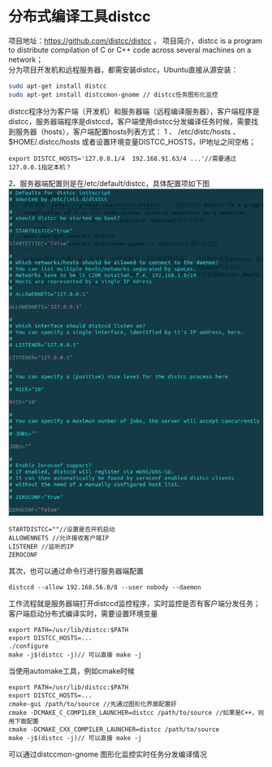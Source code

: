 # 分布式编译工具distcc
项目地址：https://github.com/distcc/distcc  ， 项目简介，distcc is a program to distribute compilation of C or C++ code across several machines on a network；  
分为项目开发机和远程服务器，都需安装distcc，Ubuntu直接从源安装：
```bash
sudo apt-get install distcc 
sudo apt-get install distccmon-gnome // distcc任务图形化监控
```
distcc程序分为客户端（开发机）和服务器端（远程编译服务器），客户端程序是distcc，服务器端程序是distccd，客户端使用distcc分发编译任务时候，需要找到服务器（hosts），客户端配置hosts列表方式：
1 、 /etc/distc/hosts 、 $HOME/.distcc/hosts 或者设置环境变量DISTCC_HOSTS，IP地址之间空格；
```
export DISTCC_HOSTS='127.0.0.1/4  192.168.91.63/4 ...'//需要通过127.0.0.1指定本机？
```
2、服务器端配置则是在/etc/default/distcc，具体配置项如下图
![image](/image/distcc.png)
```
STARTDISTCC=""//设置是否开机启动
ALLOWENNETS //允许接收客户端IP
LISTENER //监听的IP
ZEROCONF 
```
其次，也可以通过命令行进行服务器端配置
```
distccd --allow 192.168.56.0/8 --user nobody --daemon
```
工作流程就是服务器端打开distccd监控程序，实时监控是否有客户端分发任务；客户端启动分布式编译实时，需要设置环境变量
```
export PATH=/usr/lib/distcc:$PATH
export DISTCC_HOSTS=...
./configure
make -j$(distcc -j)// 可以直接 make -j
```
当使用automake工具，例如cmake时候
```
export PATH=/usr/lib/distcc:$PATH
export DISTCC_HOSTS=...
cmake-gui /path/to/source //先通过图形化界面配置好
cmake -DCMAKE_C_COMPILER_LAUNCHER=distcc /path/to/source //如果是C++，则用下面配置
cmake -DCMAKE_CXX_COMPILER_LAUNCHER=distcc /path/to/source 
make -j$(distcc -j)// 可以直接 make -j
```
可以通过distccmon-gnome 图形化监控实时任务分发编译情况